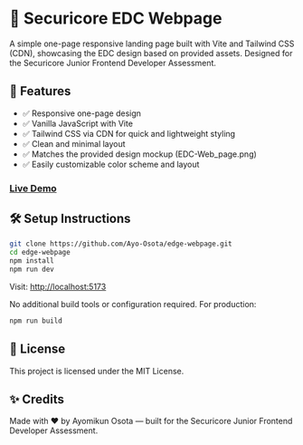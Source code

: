 # 🎨 Securicore EDC Webpage

A simple one-page responsive landing page built with Vite and Tailwind CSS (CDN), showcasing the EDC design based on provided assets. Designed for the Securicore Junior Frontend Developer Assessment.

## 🚀 Features

- ✅ Responsive one-page design
- ✅ Vanilla JavaScript with Vite
- ✅ Tailwind CSS via CDN for quick and lightweight styling
- ✅ Clean and minimal layout
- ✅ Matches the provided design mockup (EDC-Web_page.png)
- ✅ Easily customizable color scheme and layout

### [Live Demo](https://edge-webpage.vercel.app/)

## 🛠️ Setup Instructions

```bash
git clone https://github.com/Ayo-Osota/edge-webpage.git
cd edge-webpage
npm install
npm run dev
```

Visit: [http://localhost:5173](http://localhost:5173)

No additional build tools or configuration required.
For production:

```bash
npm run build
```

## 📄 License

This project is licensed under the MIT License.

## ✨ Credits

Made with ❤️ by Ayomikun Osota — built for the Securicore Junior Frontend Developer Assessment.
